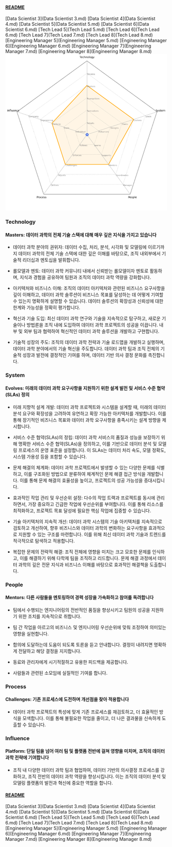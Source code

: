
#### [README](README.md)
[Data Scientist 3](Data Scientist 3.md)
[Data Scientist 4](Data Scientist 4.md)
[Data Scientist 5](Data Scientist 5.md)
[Data Scientist 6](Data Scientist 6.md)
[Tech Lead 5](Tech Lead 5.md)
[Tech Lead 6](Tech Lead 6.md)
[Tech Lead 7](Tech Lead 7.md)
[Tech Lead 8](Tech Lead 8.md)
[Engineering Manager 5](Engineering Manager 5.md)
[Engineering Manager 6](Engineering Manager 6.md)
[Engineering Manager 7](Engineering Manager 7.md)
[Engineering Manager 8](Engineering Manager 8.md)
<picture>
  <img alt="Template Chart" src="charts/Data Scientist 6.png">
</picture>

        
### Technology
            
#### Masters: 데이터 과학의 전체 기술 스택에 대해 매우 깊은 지식을 가지고 있습니다

* 데이터 과학 분야의 권위자: 데이터 수집, 처리, 분석, 시각화 및 모델링에 이르기까지 데이터 과학의 전체 기술 스택에 대한 깊은 이해를 바탕으로, 조직 내외부에서 기술적 리더십과 멘토십을 발휘합니다.

* 롤모델과 멘토: 데이터 과학 커뮤니티 내에서 신뢰받는 롤모델이자 멘토로 활동하며, 지식과 경험을 공유하여 팀원과 조직의 데이터 과학 역량을 강화합니다.

* 아키텍처와 비즈니스 이해: 조직의 데이터 아키텍처와 관련된 비즈니스 요구사항을 깊이 이해하고, 데이터 과학 솔루션이 비즈니스 목표를 달성하는 데 어떻게 기여할 수 있는지 명확하게 설명할 수 있습니다. 데이터 솔루션의 확장성과 신뢰성에 대한 한계와 가능성을 정확히 평가합니다.

* 혁신과 기술 도입: 최신 데이터 과학 연구와 기술을 지속적으로 탐구하고, 새로운 기술이나 방법론을 조직 내에 도입하여 데이터 과학 프로젝트의 성공을 이끕니다. 내부 및 외부 팀과 협력하여 혁신적인 데이터 과학 솔루션을 개발하고 구현합니다.

* 기술적 성장의 주도: 조직의 데이터 과학 전략과 기술 로드맵을 개발하고 실행하며, 데이터 과학 분야에서의 기술 혁신을 주도합니다. 데이터 과학 팀과 조직 전체의 기술적 성장과 발전에 결정적인 기여를 하며, 데이터 기반 의사 결정 문화를 촉진합니다.
        
### System
            
#### Evolves: 미래의 데이터 과학 요구사항을 지원하기 위한 설계 발전 및 서비스 수준 협약(SLAs) 정의

* 미래 지향적 설계 개발: 데이터 과학 프로젝트와 시스템을 설계할 때, 미래의 데이터 분석 요구와 확장성을 고려하여 유연하고 확장 가능한 아키텍처를 개발합니다. 이를 통해 장기적인 비즈니스 목표와 데이터 과학 요구사항을 충족시키는 설계 방향을 제시합니다.

* 서비스 수준 협약(SLAs)의 정립: 데이터 과학 서비스의 품질과 성능을 보장하기 위해 명확한 서비스 수준 협약(SLAs)을 정의하고, 이를 기반으로 데이터 분석 및 모델링 프로세스의 운영 표준을 설정합니다. 이 SLAs는 데이터 처리 속도, 모델 정확도, 시스템 가용성 등을 포함할 수 있습니다.

* 문제 해결의 체계화: 데이터 과학 프로젝트에서 발생할 수 있는 다양한 문제를 식별하고, 이를 구조화된 방법으로 분류하여 체계적인 문제 해결 접근 방식을 개발합니다. 이를 통해 문제 해결의 효율성을 높이고, 프로젝트의 성공 가능성을 증대시킵니다.

* 효과적인 작업 관리 및 우선순위 설정: 다수의 작업 트랙과 프로젝트를 동시에 관리하면서, 가장 중요하고 긴급한 작업에 우선순위를 부여합니다. 이를 통해 리소스를 최적화하고, 프로젝트 목표 달성에 필요한 핵심 작업에 집중할 수 있습니다.

* 기술 아키텍처의 지속적 개선: 데이터 과학 시스템의 기술 아키텍처를 지속적으로 검토하고 개선하여, 향후 비즈니스와 데이터 과학의 변화하는 요구사항을 효과적으로 지원할 수 있는 구조를 마련합니다. 이를 위해 최신 데이터 과학 기술과 트렌드를 적극적으로 탐색하고 적용합니다.

* 복잡한 문제의 전략적 해결: 조직 전체에 영향을 미치는 크고 모호한 문제를 인식하고, 이를 해결하기 위해 다학제 팀을 조직하고 리드합니다. 문제 해결 과정에서 데이터 과학의 깊은 전문 지식과 비즈니스 이해를 바탕으로 효과적인 해결책을 도출합니다.
        
### People
            
#### Mentors: 다른 사람들을 멘토링하여 경력 성장을 가속화하고 참여를 독려합니다

* 팀에서 수행되는 엔지니어링의 전반적인 품질을 향상시키고 팀원의 성공을 지원하기 위한 조치를 지속적으로 취합니다.

* 팀 간 작업을 아르고의 비즈니스 및 엔지니어링 우선순위에 맞춰 조정하여 의미있는 영향을 실현합니다.

* 합의에 도달하는데 도움이 되도록 토론을 듣고 안내합니다. 결정이 내려지면 명확하게 전달하고 해당 결정을 지지합니다.

* 동료와 관리자에게 시기적절하고 유용한 피드백을 제공합니다.

* 사람들과 관련된 소모임에 실질적인 기여를 합니다.
### Process
            
#### Challenges: 기존 프로세스에 도전하며 개선점을 찾아 적용합니다

* 데이터 과학 프로젝트의 특성에 맞게 기존 프로세스를 재검토하고, 더 효율적인 방식을 모색합니다. 이를 통해 불필요한 작업을 줄이고, 더 나은 결과물을 신속하게 도출할 수 있습니다.
### Influence
            
#### Platform: 단일 팀을 넘어 여러 팀 및 플랫폼 전반에 걸쳐 영향을 미치며, 조직의 데이터 과학 전략에 기여합니다

* 조직 내 다양한 데이터 과학 팀과 협업하여, 데이터 기반의 의사결정 프로세스를 강화하고, 조직 전반의 데이터 과학 역량을 향상시킵니다. 이는 조직의 데이터 분석 및 모델링 플랫폼의 발전과 혁신에 중요한 역할을 합니다.
#### [README](README.md)
[Data Scientist 3](Data Scientist 3.md)
[Data Scientist 4](Data Scientist 4.md)
[Data Scientist 5](Data Scientist 5.md)
[Data Scientist 6](Data Scientist 6.md)
[Tech Lead 5](Tech Lead 5.md)
[Tech Lead 6](Tech Lead 6.md)
[Tech Lead 7](Tech Lead 7.md)
[Tech Lead 8](Tech Lead 8.md)
[Engineering Manager 5](Engineering Manager 5.md)
[Engineering Manager 6](Engineering Manager 6.md)
[Engineering Manager 7](Engineering Manager 7.md)
[Engineering Manager 8](Engineering Manager 8.md)